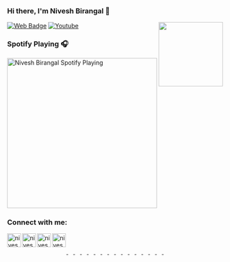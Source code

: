 ### Hi there, I'm Nivesh Birangal 👋
<img align='right' src='https://github.com/niveshbirangal/niveshbirangal/blob/master/source/gifs/one.gif' width='150"'>

[![Web Badge](https://img.shields.io/badge/-niveshb.com-lighgreen?style=flat-square&logo=webmoney&logoColor=white&link=https://niveshb.com)](https://niveshb.com)
[![Youtube](https://img.shields.io/youtube/views/udY540zICDY?style=social)](https://www.youtube.com/watch?v=udY540zICDY&t=12s)

### Spotify Playing 🎧
[<img src="https://spotifynowplaying.vercel.app/api/spotify-playing" alt="Nivesh Birangal Spotify Playing" width="350" />](https://open.spotify.com/user/niveshbirangal)

### Connect with me:

[<img align="left" alt="niveshb.com" width="32px" src="https://raw.githubusercontent.com/niveshbirangal/niveshbirangal/master/source/website.svg"/>][website]
[<img align="left" alt="niveshbirangal | LinkedIn" width="32px" src="https://raw.githubusercontent.com/niveshbirangal/niveshbirangal/master/source/linkedin.svg"/>][linkedin]
[<img align="left" alt="niveshbirangal | Instagram" width="32px" src="https://raw.githubusercontent.com/niveshbirangal/niveshbirangal/master/source/instagram.svg"/>][instagram]
[<img align="left" alt="niveshbirangal | YouTube" width="32px" src="https://raw.githubusercontent.com/niveshbirangal/niveshbirangal/master/source/youtube.svg"/>][youtube]

<div align="center">
   <br>
   <br>
   <a href="https://status.nmoo.dev/blocks/1">
   <img src="https://status.nmoo.dev/blocks/1" width="12" height="12">
   </a>
   <a href="https://status.nmoo.dev/blocks/2">
   <img src="https://status.nmoo.dev/blocks/2" width="12" height="12">
   </a>
   <a href="https://status.nmoo.dev/blocks/3">
   <img src="https://status.nmoo.dev/blocks/3" width="12" height="12">
   </a>
   <a href="https://status.nmoo.dev/blocks/4">
   <img src="https://status.nmoo.dev/blocks/4" width="12" height="12">
   </a>
   <a href="https://status.nmoo.dev/blocks/5">
   <img src="https://status.nmoo.dev/blocks/5" width="12" height="12">
   </a>
   <a href="https://status.nmoo.dev/blocks/6">
   <img src="https://status.nmoo.dev/blocks/6" width="12" height="12">
   </a>
   <a href="https://status.nmoo.dev/blocks/7">
   <img src="https://status.nmoo.dev/blocks/7" width="12" height="12">
   </a>
   <a href="https://status.nmoo.dev/blocks/8">
   <img src="https://status.nmoo.dev/blocks/8" width="12" height="12">
   </a>
   <a href="https://status.nmoo.dev/blocks/1">
   <img src="https://status.nmoo.dev/blocks/1" width="12" height="12">
   </a>
   <a href="https://status.nmoo.dev/blocks/2">
   <img src="https://status.nmoo.dev/blocks/2" width="12" height="12">
   </a>
   <a href="https://status.nmoo.dev/blocks/3">
   <img src="https://status.nmoo.dev/blocks/3" width="12" height="12">
   </a>
   <a href="https://status.nmoo.dev/blocks/4">
   <img src="https://status.nmoo.dev/blocks/4" width="12" height="12">
   </a>
   <a href="https://status.nmoo.dev/blocks/5">
   <img src="https://status.nmoo.dev/blocks/5" width="12" height="12">
   </a>
   <a href="https://status.nmoo.dev/blocks/6">
   <img src="https://status.nmoo.dev/blocks/6" width="12" height="12">
   </a>
   <a href="https://status.nmoo.dev/blocks/7">
   <img src="https://status.nmoo.dev/blocks/7" width="12" height="12">
   </a>
   <a href="https://status.nmoo.dev/blocks/8">
   <img src="https://status.nmoo.dev/blocks/8" width="12" height="12">
   </a>
</div>
    




[website]: https://niveshb.com
[youtube]: https://www.youtube.com/channel/UCpwUP_HiOyG_GHluWpQK59g?view_as=subscriber
[instagram]: https://instagram.com/neobirangal
[linkedin]: https://linkedin.com/in/niveshbirangal
